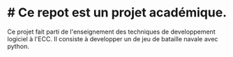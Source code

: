 # # Ce repot est un projet académique. 
Ce projet fait parti de l'enseignement des techniques de developpement logiciel à l'ECC. Il consiste à developper un de jeu de bataille navale avec python.
